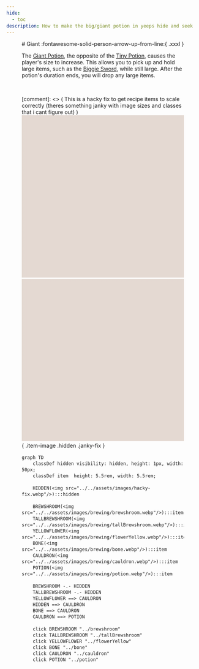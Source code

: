 ```yaml
---
hide:
  - toc
description: How to make the big/giant potion in yeeps hide and seek
---
```

<figure markdown="1">
# Giant
:fontawesome-solid-person-arrow-up-from-line:{ .xxxl }

The [Giant Potion](../brewing/giant.md), the opposite of the [Tiny Potion](../brewing/tiny.md), causes the player's size to increase. This allows you to pick up and hold large items, such as the [Biggie Sword](), while still large. After the potion's duration ends, you will drop any large items.

<br />

[comment]: <> ( This is a hacky fix to get recipe items to scale correctly (theres something janky with image sizes and classes that i cant figure out) )
<img src="../../assets/images/hacky-fix.webp" class="item-image hidden janky-fix">
![hacky_fix](../assets/images/hacky-fix.webp){ .item-image .hidden .janky-fix }
```mermaid
graph TD
    classDef hidden visibility: hidden, height: 1px, width: 50px;
    classDef item  height: 5.5rem, width: 5.5rem;

    HIDDEN(<img src="../../assets/images/hacky-fix.webp"/>):::hidden

    BREWSHROOM(<img src="../../assets/images/brewing/brewshroom.webp"/>):::item
    TALLBREWSHROOM(<img src="../../assets/images/brewing/tallBrewshroom.webp"/>):::item
    YELLOWFLOWER(<img src="../../assets/images/brewing/flowerYellow.webp"/>):::item
    BONE(<img src="../../assets/images/brewing/bone.webp"/>):::item
    CAULDRON(<img src="../../assets/images/brewing/cauldron.webp"/>):::item
    POTION(<img src="../../assets/images/brewing/potion.webp"/>):::item

    BREWSHROOM -.- HIDDEN
    TALLBREWSHROOM -.- HIDDEN
    YELLOWFLOWER ==> CAULDRON
    HIDDEN ==> CAULDRON
    BONE ==> CAULDRON
    CAULDRON ==> POTION

    click BREWSHROOM "../brewshroom"
    click TALLBREWSHROOM "../tallBrewshroom"
    click YELLOWFLOWER "../flowerYellow"
    click BONE "../bone"
    click CAULDRON "../cauldron"
    click POTION "../potion"
```
</figure>